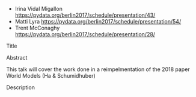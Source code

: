 - Irina Vidal Migallon https://pydata.org/berlin2017/schedule/presentation/43/
- Matti Lyra https://pydata.org/berlin2017/schedule/presentation/54/
- Trent McConaghy https://pydata.org/berlin2017/schedule/presentation/28/

Title


Abstract

This talk will cover the work done in a reimpelmentation of the 2018 paper World Models (Ha & Schumidhuber)


Description



